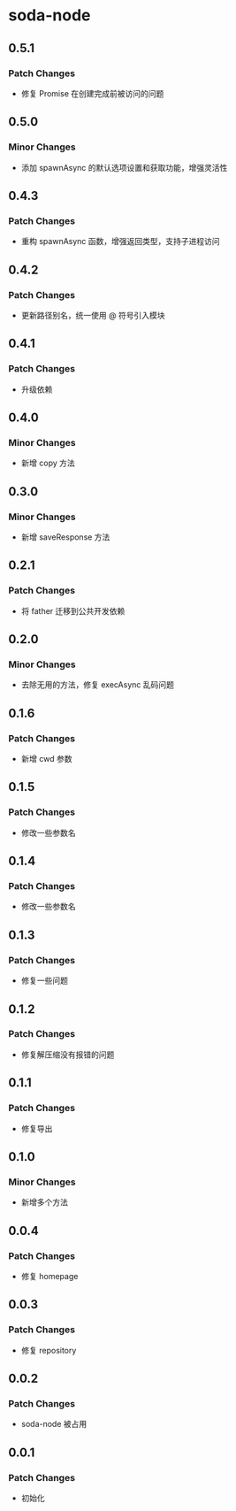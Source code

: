 # soda-node

## 0.5.1

### Patch Changes

-   修复 Promise 在创建完成前被访问的问题

## 0.5.0

### Minor Changes

-   添加 spawnAsync 的默认选项设置和获取功能，增强灵活性

## 0.4.3

### Patch Changes

-   重构 spawnAsync 函数，增强返回类型，支持子进程访问

## 0.4.2

### Patch Changes

-   更新路径别名，统一使用 @ 符号引入模块

## 0.4.1

### Patch Changes

-   升级依赖

## 0.4.0

### Minor Changes

-   新增 copy 方法

## 0.3.0

### Minor Changes

-   新增 saveResponse 方法

## 0.2.1

### Patch Changes

-   将 father 迁移到公共开发依赖

## 0.2.0

### Minor Changes

-   去除无用的方法，修复 execAsync 乱码问题

## 0.1.6

### Patch Changes

-   新增 cwd 参数

## 0.1.5

### Patch Changes

-   修改一些参数名

## 0.1.4

### Patch Changes

-   修改一些参数名

## 0.1.3

### Patch Changes

-   修复一些问题

## 0.1.2

### Patch Changes

-   修复解压缩没有报错的问题

## 0.1.1

### Patch Changes

-   修复导出

## 0.1.0

### Minor Changes

-   新增多个方法

## 0.0.4

### Patch Changes

-   修复 homepage

## 0.0.3

### Patch Changes

-   修复 repository

## 0.0.2

### Patch Changes

-   soda-node 被占用

## 0.0.1

### Patch Changes

-   初始化
